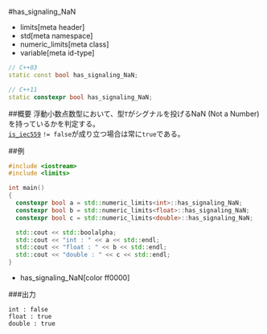 #has_signaling_NaN
* limits[meta header]
* std[meta namespace]
* numeric_limits[meta class]
* variable[meta id-type]

```cpp
// C++03
static const bool has_signaling_NaN;

// C++11
static constexpr bool has_signaling_NaN;
```

##概要
浮動小数点数型において、型`T`がシグナルを投げるNaN (Not a Number)を持っているかを判定する。  
[`is_iec559`](is_iec559.md) `!= false`が成り立つ場合は常に`true`である。


##例
```cpp
#include <iostream>
#include <limits>

int main()
{
  constexpr bool a = std::numeric_limits<int>::has_signaling_NaN;
  constexpr bool b = std::numeric_limits<float>::has_signaling_NaN;
  constexpr bool c = std::numeric_limits<double>::has_signaling_NaN;

  std::cout << std::boolalpha;
  std::cout << "int : " << a << std::endl;
  std::cout << "float : " << b << std::endl;
  std::cout << "double : " << c << std::endl;
}
```
* has_signaling_NaN[color ff0000]

###出力
```
int : false
float : true
double : true
```


